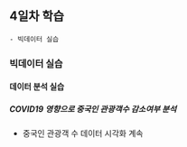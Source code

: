 ## 4일차 학습
    - 빅데이터 실습

### 빅데이터 실습

#### 데이터 분석 실습

##### COVID19 영향으로 중국인 관광객수 감소여부 분석
- 중국인 관광객 수 데이터 시각화 계속

